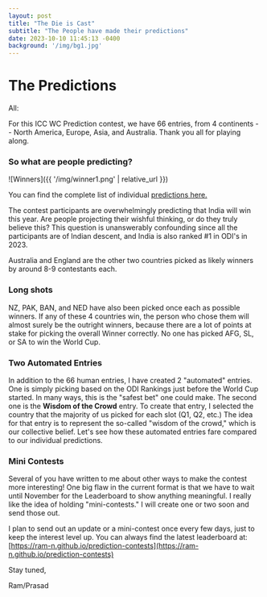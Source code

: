 ```yaml
---
layout: post
title: "The Die is Cast"
subtitle: "The People have made their predictions"
date: 2023-10-10 11:45:13 -0400
background: '/img/bg1.jpg'
---
```


# The Predictions

All:

For this ICC WC Prediction contest, we have 66 entries, from 4 continents -- North America, Europe, Asia, and Australia. Thank you all for playing along.

### So what are people predicting?


![Winners]({{ '/img/winner1.png' | relative_url }})

You can find the complete list of individual [predictions here.](https://ram-n.github.io/prediction-contests/icc2023/predictions)

The contest participants are overwhelmingly predicting that India will win this year.
Are people projecting their wishful thinking, or do they truly believe this? This question is unanswerably confounding since all the participants are of Indian descent, and India is also ranked #1 in ODI's in 2023.

Australia and England are the other two countries picked as likely winners by around 8-9 contestants each.

### Long shots
NZ, PAK, BAN, and NED have also been picked once each as possible winners. If any of these 4 countries win, the person who chose them will almost surely be the outright winners, because there are a lot of points at stake for picking the overall Winner correctly. No one has picked AFG, SL, or SA to win the World Cup.

### Two Automated Entries
In addition to the 66 human entries, I have created 2 "automated" entries. One is simply picking based on the ODI Rankings just before the World Cup started. In many ways, this is the "safest bet" one could make. The second one is the **Wisdom of the Crowd** entry. To create that entry, I selected the country that the majority of us picked for each slot (Q1, Q2, etc.) The idea for that entry is to represent the so-called "wisdom of the crowd," which is our collective belief. Let's see how these automated entries fare compared to our individual predictions.

### Mini Contests
Several of you have written to me about other ways to make the contest more interesting! One big flaw in the current format is that we have to wait until November for the Leaderboard to show anything meaningful. I really like the idea of holding "mini-contests." I will create one or two soon and send those out.

I plan to send out an update or a mini-contest once every few days, just to keep the interest level up. You can always find the latest leaderboard at: [https://ram-n.github.io/prediction-contests](https://ram-n.github.io/prediction-contests)

Stay tuned,

Ram/Prasad 

